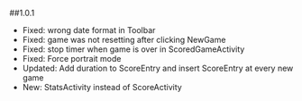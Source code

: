 ##1.0.1

- Fixed: wrong date format in Toolbar
- Fixed: game was not resetting after clicking NewGame
- Fixed: stop timer when game is over in ScoredGameActivity
- Fixed: Force portrait mode
- Updated: Add duration to ScoreEntry and insert ScoreEntry at every new game
- New: StatsActivity instead of ScoreActivity
